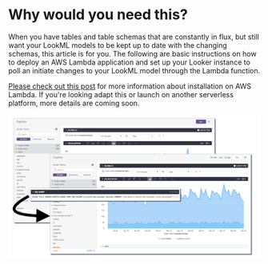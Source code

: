 # Why would you need this?

When you have tables and table schemas that are constantly in flux, but still want your LookML models to be kept up to date with the changing schemas, this article is for you. The following are basic instructions on how to deploy an AWS Lambda application and set up your Looker instance to poll an initiate changes to your LookML model through the Lambda function.

[Please check out this post](https://discourse.looker.com/t/automating-frequently-changing-schemas-with-aws-lambda) for more information about installation on AWS Lambda. If you're looking adapt this or launch on another serverless platform, more details are coming soon.

![Image from looker](./img/frequently_changing_schemas.png)
      
